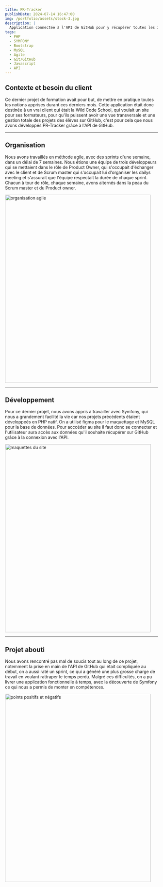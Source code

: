 ```yaml
---
title: PR-Tracker
publishDate: 2024-07-14 16:47:00
img: /portfolio/assets/stock-3.jpg
description: |
  Application connectée à l'API de GitHub pour y récupérer toutes les informations qu'auront besoin l'utilisateur.
tags:
  - PHP
  - SYMFONY
  - Bootstrap
  - MySQL
  - Agile
  - Git/GitHub
  - Javascript
  - API
---
```


## Contexte et besoin du client

Ce dernier projet de formation avait pour but, de mettre en pratique toutes les notions apprises durant ces derniers mois.
Cette application était donc destinée à un vrai client qui était la Wild Code School, qui voulait un site pour ses formateurs, pour qu'ils puissent avoir une vue transversale et une gestion totale des projets des élèves sur GitHub, c'est pour cela que nous avons développés PR-Tracker grâce à l'API de GitHub.

---

## Organisation

Nous avons travaillés en méthode agile, avec des sprints d'une semaine, dans un délai de 7 semaines. Nous étions une équipe de trois développeurs qui se mettaient dans le rôle de Product Owner, qui s'occupait d'échanger avec le client et de Scrum master qui s'occupait lui d'organiser les dailys meeting et s'assurait que l'équipe respectait la durée de chaque sprint. Chacun à tour de rôle, chaque semaine, avons alternés dans la peau du Scrum master et du Product owner.

<img
					alt="organisation agile"
					width="480"
					height="620"
					src="../../../assets/Agile.png"
				/>

---

## Développement 

Pour ce dernier projet, nous avons appris à travailler avec Symfony, qui nous a grandement facilité la vie car nos projets précédents étaient développeés en PHP natif. On a utilisé figma pour le maquettage et MySQL pour la base de données. Pour acccéder au site il faut donc se connecter et l'utilisateur aura accès aux données qu'il souhaite récupérer sur GitHub grâce à la connexion avec l'API.


<img
					alt="maquettes du site"
					width="480"
					height="620"
					src="../../../assets/tracker.png"
				/>

---

## Projet abouti

Nous avons rencontré pas mal de soucis tout au long de ce projet, notemment la prise en main de l'API de GitHub qui était compliquée au début, on a aussi raté un sprint, ce qui a généré une plus grosse charge de travail en voulant rattraper le temps perdu. Malgré ces difficultés, on a pu livrer une application fonctionnelle à temps, avec la découverte de Symfony ce qui nous a permis de monter en compétences.

<img
					alt="points positifs et négatifs"
					width="480"
					height="620"
					src="../../../assets/good.png"
				/>
